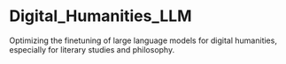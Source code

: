 # Digital_Humanities_LLM
Optimizing the finetuning of large language models for digital humanities, especially for literary studies and philosophy.
